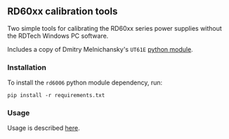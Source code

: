 ## RD60xx calibration tools

Two simple tools for calibrating the RD60xx series power supplies without the RDTech Windows PC software.

Includes a copy of Dmitry Melnichansky's `UT61E` [python module](https://github.com/4x1md/ut61e_py).

### Installation

To install the `rd6006` python module dependency, run:
```
pip install -r requirements.txt
```

### Usage

Usage is described [here](https://fdi.sk/posts/riden-cal/).